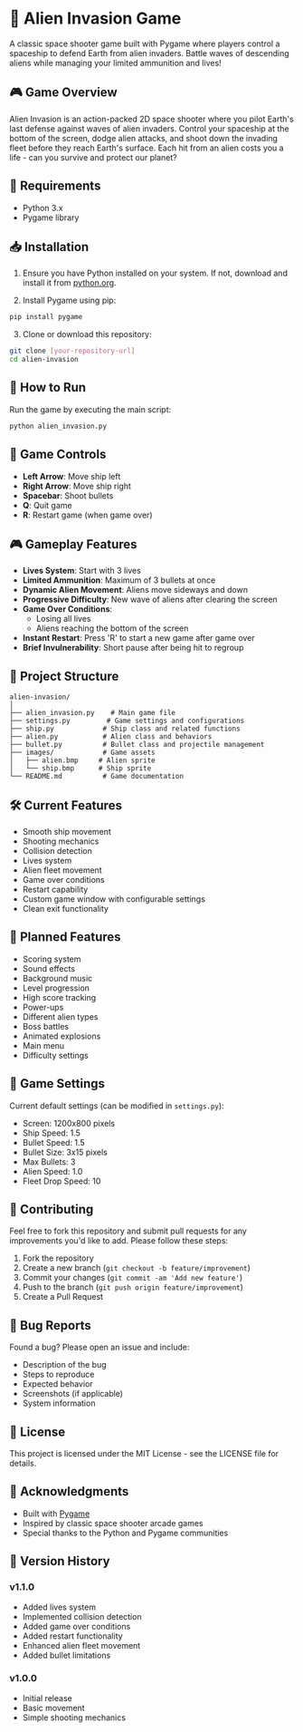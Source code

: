# 👾 Alien Invasion Game

A classic space shooter game built with Pygame where players control a spaceship to defend Earth from alien invaders. Battle waves of descending aliens while managing your limited ammunition and lives!

## 🎮 Game Overview

Alien Invasion is an action-packed 2D space shooter where you pilot Earth's last defense against waves of alien invaders. Control your spaceship at the bottom of the screen, dodge alien attacks, and shoot down the invading fleet before they reach Earth's surface. Each hit from an alien costs you a life - can you survive and protect our planet?

## 🔧 Requirements

- Python 3.x
- Pygame library

## 📥 Installation

1. Ensure you have Python installed on your system. If not, download and install it from [python.org](https://python.org).

2. Install Pygame using pip:
```bash
pip install pygame
```

3. Clone or download this repository:
```bash
git clone [your-repository-url]
cd alien-invasion
```

## 🚀 How to Run

Run the game by executing the main script:
```bash
python alien_invasion.py
```

## 🎯 Game Controls

- **Left Arrow**: Move ship left
- **Right Arrow**: Move ship right
- **Spacebar**: Shoot bullets
- **Q**: Quit game
- **R**: Restart game (when game over)

## 🎮 Gameplay Features

- **Lives System**: Start with 3 lives
- **Limited Ammunition**: Maximum of 3 bullets at once
- **Dynamic Alien Movement**: Aliens move sideways and down
- **Progressive Difficulty**: New wave of aliens after clearing the screen
- **Game Over Conditions**:
  - Losing all lives
  - Aliens reaching the bottom of the screen
- **Instant Restart**: Press 'R' to start a new game after game over
- **Brief Invulnerability**: Short pause after being hit to regroup

## 📁 Project Structure

```
alien-invasion/
│
├── alien_invasion.py    # Main game file
├── settings.py         # Game settings and configurations
├── ship.py            # Ship class and related functions
├── alien.py           # Alien class and behaviors
├── bullet.py          # Bullet class and projectile management
├── images/            # Game assets
│   ├── alien.bmp     # Alien sprite
│   └── ship.bmp      # Ship sprite
└── README.md          # Game documentation
```

## 🛠️ Current Features

- Smooth ship movement
- Shooting mechanics
- Collision detection
- Lives system
- Alien fleet movement
- Game over conditions
- Restart capability
- Custom game window with configurable settings
- Clean exit functionality

## 📝 Planned Features

- Scoring system
- Sound effects
- Background music
- Level progression
- High score tracking
- Power-ups
- Different alien types
- Boss battles
- Animated explosions
- Main menu
- Difficulty settings

## 🎯 Game Settings

Current default settings (can be modified in `settings.py`):
- Screen: 1200x800 pixels
- Ship Speed: 1.5
- Bullet Speed: 1.5
- Bullet Size: 3x15 pixels
- Max Bullets: 3
- Alien Speed: 1.0
- Fleet Drop Speed: 10

## 🤝 Contributing

Feel free to fork this repository and submit pull requests for any improvements you'd like to add. Please follow these steps:

1. Fork the repository
2. Create a new branch (`git checkout -b feature/improvement`)
3. Commit your changes (`git commit -am 'Add new feature'`)
4. Push to the branch (`git push origin feature/improvement`)
5. Create a Pull Request

## 🐛 Bug Reports

Found a bug? Please open an issue and include:
- Description of the bug
- Steps to reproduce
- Expected behavior
- Screenshots (if applicable)
- System information

## 📜 License

This project is licensed under the MIT License - see the LICENSE file for details.

## 👏 Acknowledgments

- Built with [Pygame](https://pygame.org/)
- Inspired by classic space shooter arcade games
- Special thanks to the Python and Pygame communities

## 🔄 Version History

### v1.1.0
- Added lives system
- Implemented collision detection
- Added game over conditions
- Added restart functionality
- Enhanced alien fleet movement
- Added bullet limitations

### v1.0.0
- Initial release
- Basic movement
- Simple shooting mechanics
